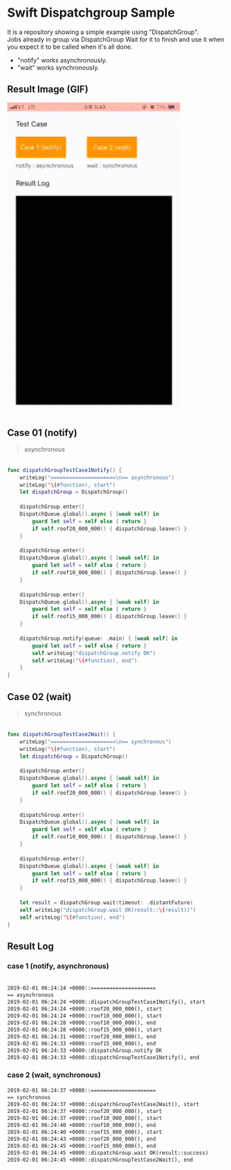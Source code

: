 # Swift Dispatchgroup Sample
It is a repository showing a simple example using "DispatchGroup". <br />
Jobs already in group via DispatchGroup
Wait for it to finish and use it when you expect it to be called when it's all done.

- "notify" works asynchronously.
- "wait" works synchronously.

## Result Image (GIF)
<img width="400" src="/Image/resultInfo.gif">

## Case 01 (notify)
> asynchronous

```swift

func dispatchGroupTestCase1Notify() {
    writeLog("=====================\n== asynchronous")
    writeLog("\(#function), start")
    let dispatchGroup = DispatchGroup()

    dispatchGroup.enter()
    DispatchQueue.global().async { [weak self] in
        guard let self = self else { return }
        if self.roof20_000_000() { dispatchGroup.leave() }
    }
    
    dispatchGroup.enter()
    DispatchQueue.global().async { [weak self] in
        guard let self = self else { return }
        if self.roof10_000_000() { dispatchGroup.leave() }
    }
    
    dispatchGroup.enter()
    DispatchQueue.global().async { [weak self] in
        guard let self = self else { return }
        if self.roof15_000_000() { dispatchGroup.leave() }
    }
    
    dispatchGroup.notify(queue: .main) { [weak self] in
        guard let self = self else { return }
        self.writeLog("dispatchGroup.notify OK")
        self.writeLog("\(#function), end")
    }
}

```

## Case 02 (wait)
> synchronous

```swift
	
func dispatchGroupTestCase2Wait() {
    writeLog("=====================\n== synchronous")
    writeLog("\(#function), start")
    let dispatchGroup = DispatchGroup()
    
    dispatchGroup.enter()
    DispatchQueue.global().async { [weak self] in
        guard let self = self else { return }
        if self.roof20_000_000() { dispatchGroup.leave() }
    }
    
    dispatchGroup.enter()
    DispatchQueue.global().async { [weak self] in
        guard let self = self else { return }
        if self.roof10_000_000() { dispatchGroup.leave() }
    }
    
    dispatchGroup.enter()
    DispatchQueue.global().async { [weak self] in
        guard let self = self else { return }
        if self.roof15_000_000() { dispatchGroup.leave() }
    }
    
    let result = dispatchGroup.wait(timeout: .distantFuture)
    self.writeLog("dispatchGroup.wait OK(result::\(result))")
    self.writeLog("\(#function), end")
}

```

## Result Log

### case 1 (notify, asynchronous)

```

2019-02-01 06:24:24 +0000::=====================
== asynchronous
2019-02-01 06:24:24 +0000::dispatchGroupTestCase1Notify(), start
2019-02-01 06:24:24 +0000::roof20_000_000(), start
2019-02-01 06:24:24 +0000::roof10_000_000(), start
2019-02-01 06:24:28 +0000::roof10_000_000(), end
2019-02-01 06:24:28 +0000::roof15_000_000(), start
2019-02-01 06:24:31 +0000::roof20_000_000(), end
2019-02-01 06:24:33 +0000::roof15_000_000(), end
2019-02-01 06:24:33 +0000::dispatchGroup.notify OK
2019-02-01 06:24:33 +0000::dispatchGroupTestCase1Notify(), end

```

### case 2 (wait, synchronous)

```
2019-02-01 06:24:37 +0000::=====================
== synchronous
2019-02-01 06:24:37 +0000::dispatchGroupTestCase2Wait(), start
2019-02-01 06:24:37 +0000::roof20_000_000(), start
2019-02-01 06:24:37 +0000::roof10_000_000(), start
2019-02-01 06:24:40 +0000::roof10_000_000(), end
2019-02-01 06:24:40 +0000::roof15_000_000(), start
2019-02-01 06:24:43 +0000::roof20_000_000(), end
2019-02-01 06:24:45 +0000::roof15_000_000(), end
2019-02-01 06:24:45 +0000::dispatchGroup.wait OK(result::success)
2019-02-01 06:24:45 +0000::dispatchGroupTestCase2Wait(), end
```